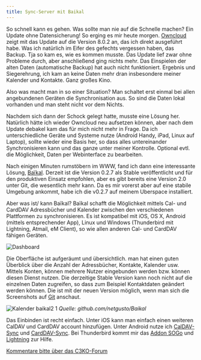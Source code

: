 ```yaml
---
title: Sync-Server mit Baikal
---
```


So schnell kann es gehen. Was sollte man nie auf die Schnelle machen? Ein Update ohne Datensicherung! 
So erging es mir heute morgen. [Owncloud](https://owncloud.org/) zeigt mit das Update auf die Version 8.0.2 an, das ich direkt ausgeführt habe. Was ich natürlich im Eifer des gefechts vergessen haben, das Backup.
Tja so kam es, wie es kommen musste. Das Update lief zwar ohne Probleme durch, aber anschließend ging nichts mehr. 
Das Einspielen der alten Daten (automatische Backup) hat auch nicht funktioniert.
Ergebnis und Siegerehrung, ich kam an keine Daten mehr dran insbesondere meiner Kalender und Kontakte. Ganz großes Kino.

Also was macht man in so einer Situation? 
Man schaltet erst einmal bei allen angebundenen Geräten die Synchronisation aus. So sind die Daten lokal vorhanden und man steht nicht vor dem Nichts.

Nachdem sich dann der Schock gelegt hatte, musste eine Lösung her. Natürlich hätte ich wieder Owncloud neu aufsetzen können, aber nach dem Update debakel kam das für mich nicht mehr in Frage. Da ich unterschiedliche Geräte und Systeme nutze (Android Handy, iPad, Linux auf Laptop), sollte wieder eine Basis her, so dass alles untereinander Synchronisieren kann und das ganze unter meiner Kontrolle. Optional evtl. die Möglichkeit, Daten per Webinterface zu bearbeiten.

Nach einigen Minuten rumstöbern im WWW, fand ich dann eine interessante Lösung, [Baïkal](http://baikal-server.com/). Derzeit ist die Version 0.2.7 als Stable veröffentlicht und für den produktiven Einsatz empfohlen, aber es gibt bereits eine Version 2.0 unter Git, die wesentlich mehr kann. 
Da es mir vorerst aber auf eine stabile Umgebung ankommt, habe ich die v0.2.7  auf meinem Uberspace installiert.

Aber was ist/ kann Baïkal?
Baïkal schafft die Möglichkeit mittels Cal- und CardDAV Adressbücher und Kalender zwischen den verschiedenen Plattformen zu synchronisieren. Es ist kompatibel mit iOS, OS X, Android (mittels entsprechender App), Linux und Windows (Thunderbird mit Lightning, Atmail, eM Client), so wie allen anderen Cal- und CardDAV fähigen Geräten. 

![Dashboard](storage/posts/2015-03-22/Dashboard.png)

Die Oberfläche ist aufgeräumt und übersichtlich. man hat einen guten Überblick über die Anzahl der Adressbücher, Kontakte, Kalender usw.
Mittels Konten, können mehrere Nutzer eingebunden werden bzw. können diesen Dienst nutzen.
Die derzeitige Stable Version kann noch nicht auf die einzelnen Daten zugreifen, so dass zum Beispiel Kontaktdaten geändert werden können. Die ist mit der neuen Version möglich, wenn man sich die Screenshots auf [Git](https://github.com/netgusto/Baikal) anschaut.

![Kalender baikal2 1](storage/posts/2015-03-22/kalender_baikal2-1.png)
*Quelle: github.com/netgusto/Baikal*

Das Einbinden ist recht einfach. Unter iOS kann man einfach einen weiteren CalDAV und CardDAV account hinzufügen. Unter Android nutze ich [CalDAV-Sync](https://play.google.com/store/apps/details?id=org.dmfs.caldav.lib&hl=de) und [CardDAV-Sync](https://play.google.com/store/apps/details?id=org.dmfs.carddav.Sync&hl=de). Bei Thunderbird kommt mir das [Addon SOGo](http://www.sogo.nu/downloads/frontends.html) und [Lightning](https://addons.mozilla.org/de/thunderbird/addon/lightning/) zur Hilfe.

[Kommentare bitte über das C3KO-Forum](http://forum.c3ko.de/index.php?p=/discussion/11/kommentar-thread-zum-blogbeitrag-my-own-sync-server#latest)